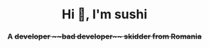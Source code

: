 <h1 align="center">Hi 👋, I'm sushi</h1>
<h3 align="center">A <s>developer<s/> ~~bad developer~~ skidder from Romania</h3>
